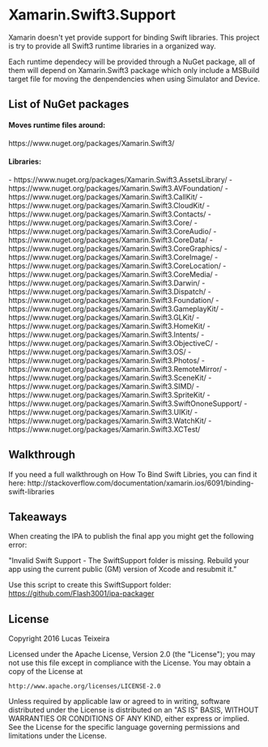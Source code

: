 # Xamarin.Swift3.Support

Xamarin doesn't yet provide support for binding Swift libraries. 
This project is try to provide all Swift3 runtime libraries in a organized way. 

Each runtime dependecy will be provided through a NuGet package, all of them will depend on Xamarin.Swift3 package which only include a MSBuild target file for moving the denpendencies when using Simulator and Device. 

<h2>List of NuGet packages</h2>
<h4>Moves runtime files around:</h4>
https://www.nuget.org/packages/Xamarin.Swift3/

<h4>Libraries:</h4>
- https://www.nuget.org/packages/Xamarin.Swift3.AssetsLibrary/
- https://www.nuget.org/packages/Xamarin.Swift3.AVFoundation/
- https://www.nuget.org/packages/Xamarin.Swift3.CallKit/
- https://www.nuget.org/packages/Xamarin.Swift3.CloudKit/
- https://www.nuget.org/packages/Xamarin.Swift3.Contacts/
- https://www.nuget.org/packages/Xamarin.Swift3.Core/
- https://www.nuget.org/packages/Xamarin.Swift3.CoreAudio/
- https://www.nuget.org/packages/Xamarin.Swift3.CoreData/
- https://www.nuget.org/packages/Xamarin.Swift3.CoreGraphics/
- https://www.nuget.org/packages/Xamarin.Swift3.CoreImage/
- https://www.nuget.org/packages/Xamarin.Swift3.CoreLocation/
- https://www.nuget.org/packages/Xamarin.Swift3.CoreMedia/
- https://www.nuget.org/packages/Xamarin.Swift3.Darwin/
- https://www.nuget.org/packages/Xamarin.Swift3.Dispatch/
- https://www.nuget.org/packages/Xamarin.Swift3.Foundation/
- https://www.nuget.org/packages/Xamarin.Swift3.GameplayKit/
- https://www.nuget.org/packages/Xamarin.Swift3.GLKit/
- https://www.nuget.org/packages/Xamarin.Swift3.HomeKit/
- https://www.nuget.org/packages/Xamarin.Swift3.Intents/
- https://www.nuget.org/packages/Xamarin.Swift3.ObjectiveC/
- https://www.nuget.org/packages/Xamarin.Swift3.OS/
- https://www.nuget.org/packages/Xamarin.Swift3.Photos/
- https://www.nuget.org/packages/Xamarin.Swift3.RemoteMirror/
- https://www.nuget.org/packages/Xamarin.Swift3.SceneKit/
- https://www.nuget.org/packages/Xamarin.Swift3.SIMD/
- https://www.nuget.org/packages/Xamarin.Swift3.SpriteKit/
- https://www.nuget.org/packages/Xamarin.Swift3.SwiftOnoneSupport/
- https://www.nuget.org/packages/Xamarin.Swift3.UIKit/
- https://www.nuget.org/packages/Xamarin.Swift3.WatchKit/
- https://www.nuget.org/packages/Xamarin.Swift3.XCTest/

<h2>Walkthrough</h2>
If you need a full walkthrough on How To Bind Swift Libries, you can find it here: http://stackoverflow.com/documentation/xamarin.ios/6091/binding-swift-libraries

<h2>Takeaways</h2>
When creating the IPA to publish the final app you might get the following error:

"Invalid Swift Support - The SwiftSupport folder is missing. Rebuild your app using the current public (GM) version of Xcode and resubmit it."

Use this script to create this SwiftSupport folder: https://github.com/Flash3001/ipa-packager 


<h2>License</h2>
Copyright 2016 Lucas Teixeira

Licensed under the Apache License, Version 2.0 (the "License");
you may not use this file except in compliance with the License.
You may obtain a copy of the License at

    http://www.apache.org/licenses/LICENSE-2.0

Unless required by applicable law or agreed to in writing, software
distributed under the License is distributed on an "AS IS" BASIS,
WITHOUT WARRANTIES OR CONDITIONS OF ANY KIND, either express or implied.
See the License for the specific language governing permissions and
limitations under the License.
